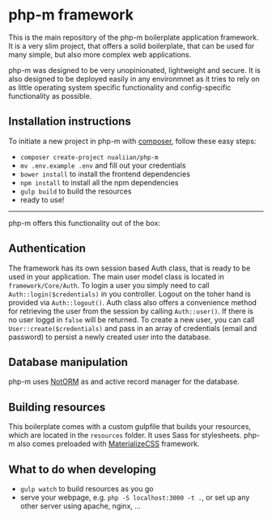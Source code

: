 # php-m framework

This is the main repository of the php-m boilerplate application framework. It is a very slim project, that offers a solid boilerplate, that can be used for many simple, but also more complex web applications.

php-m was designed to be very unopinionated, lightweight and secure. It is also designed to be deployed easily in any environmnet as it tries to rely on as little operating system specific functionality and config-specific functionality as possible.

## Installation instructions
To initiate a new project in php-m with [composer](https://getcomposer.org/), follow these easy steps:
* `composer create-project nualiian/php-m`
* `mv .env.example .env` and fill out your credentials
* `bower install` to install the frontend dependencies
* `npm install` to install all the npm dependencies
* `gulp build` to build the resources
* ready to use!

--- 
php-m offers this functionality out of the box:

## Authentication
The framework has its own session based Auth class, that is ready to be used in your application. The main user model class is located in `framework/Core/Auth`.
To login a user you simply need to call `Auth::login($credentials)` in you controller. Logout on the toher hand is provided via `Auth::logout()`.
Auth class also offers a convenience method for retrieving the user from the session by calling `Auth::user()`. If there is no user loggd in `false` will be returned.
To create a new user, you can call `User::create($credentials)` and pass in an array of credentials (email and password) to persist a newly created user into the database.

## Database manipulation
php-m uses [NotORM](http://www.notorm.com/) as and active record manager for the database.

## Building resources
This boilerplate comes with a custom gulpfile that builds your resources, which are located in the `resources` folder. It uses Sass for stylesheets. php-m also comes preloaded with [MaterializeCSS](http://materializecss.com) framework.

## What to do when developing
* `gulp watch` to build resources as you go
* serve your webpage, e.g. `php -S localhost:3000 -t .`, or set up any other server using apache, nginx, ...
